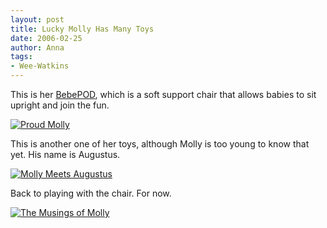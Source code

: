 ```yaml
---
layout: post
title: Lucky Molly Has Many Toys
date: 2006-02-25
author: Anna
tags:
- Wee-Watkins
---
```


This is her <a href="http://www.princelionheart.com/site/n_bc_7101.html">BebePOD</a>, which is a soft support chair that allows babies to sit upright and join the fun.

<div class="figure"><a href="http://www.flickr.com/photo.gne?id=104444843"><img class="photo" src="http://static.flickr.com/40/104444843_51ca2b50e8.jpg" alt="Proud Molly" border="0"></a> </div>

This is another one of her toys, although Molly is too young to know that yet. His name is Augustus.

<div class="figure"><a href="http://www.flickr.com/photo.gne?id=104453256"><img class="photo" src="http://static.flickr.com/37/104453256_76a2d99337.jpg" alt="Molly Meets Augustus" border="0"></a> </div>

Back to playing with the chair. For now.

<div class="figure"><a href="http://www.flickr.com/photo.gne?id=104457210"><img class="photo" src="http://static.flickr.com/38/104457210_ce90153af1.jpg" alt="The Musings of Molly" border="0"></a> </div>